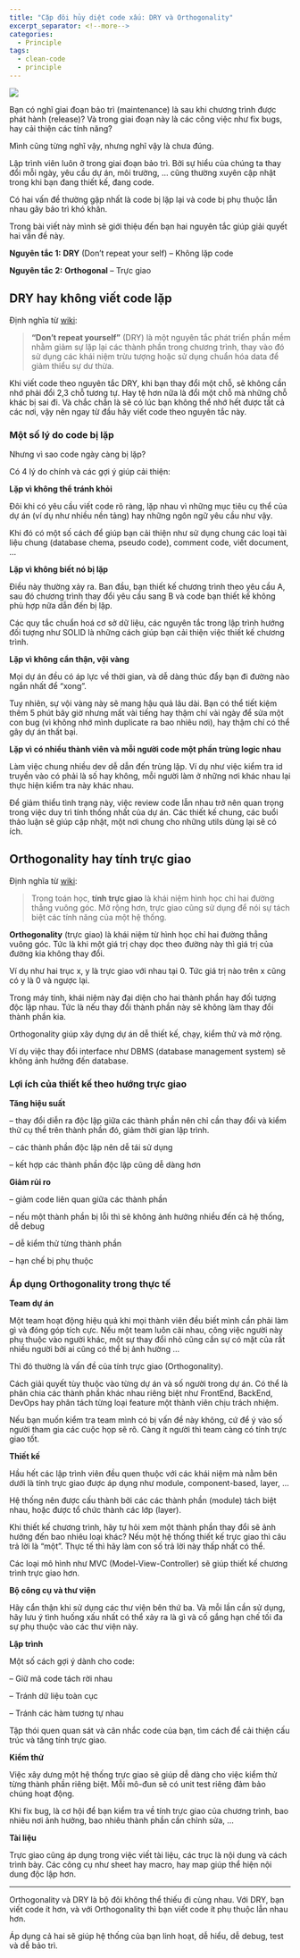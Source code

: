 ```yaml
---
title: "Cặp đôi hủy diệt code xấu: DRY và Orthogonality"
excerpt_separator: <!--more-->
categories:
  - Principle
tags:
  - clean-code
  - principle
---
```


![](/images/2023/01/2023-01-cap-doi-huy-diet-code-xau-dry-va-orthogonality-cover.webp)

Bạn có nghĩ giai đoạn bảo trì (maintenance) là sau khi chương trình được phát hành (release)? Và trong giai đoạn này là các công việc như fix bugs, hay cải thiện các tính năng?

Mình cũng từng nghĩ vậy, nhưng nghĩ vậy là chưa đúng.

Lập trình viên luôn ở trong giai đoạn bảo trì. Bởi sự hiểu của chúng ta thay đổi mỗi ngày, yêu cầu dự án, môi trường, … cũng thường xuyên cập nhật trong khi bạn đang thiết kế, đang code.

Có hai vấn đề thường gặp nhất là code bị lặp lại và code bị phụ thuộc lẫn nhau gây bảo trì khó khăn. 

Trong bài viết này mình sẽ giới thiệu đến bạn hai nguyên tắc giúp giải quyết hai vấn đề này. 

**Nguyên tắc 1:** **DRY** (Don’t repeat your self) – Không lặp code

**Nguyên tắc 2:** **Orthogonal** – Trực giao

## DRY hay không viết code lặp
Định nghĩa từ [wiki](https://en.wikipedia.org/wiki/Don%27t_repeat_yourself):

> **“Don’t repeat yourself”** (DRY) là một nguyên tắc phát triển phần mềm nhằm giảm sự lặp lại các thành phần trong chương trình, thay vào đó sử dụng các khái niệm trừu tượng hoặc sử dụng chuẩn hóa data để giảm thiểu sự dư thừa.

Khi viết code theo nguyên tắc DRY, khi bạn thay đổi một chỗ, sẽ không cần nhớ phải đổi 2,3 chỗ tương tự. Hay tệ hơn nữa là đổi một chỗ mà những chỗ khác bị sai đi. Và chắc chắn là sẽ có lúc bạn không thể nhớ hết được tất cả các nơi, vậy nên ngay từ đầu hãy viết code theo nguyên tắc này.

### Một số lý do code bị lặp

Nhưng vì sao code ngày càng bị lặp? 

Có 4 lý do chính và các gợi ý giúp cải thiện:

**Lặp vì không thể tránh khỏi**

Đôi khi có yêu cầu viết code rõ ràng, lặp nhau vì những mục tiêu cụ thể của dự án (ví dụ như nhiều nền tảng) hay những ngôn ngữ yêu cầu như vậy.

Khi đó có một số cách để giúp bạn cải thiện như sử dụng chung các loại tài liệu chung (database chema, pseudo code), comment code, viết document, …

**Lặp vì không biết nó bị lặp**

Điều này thường xảy ra. Ban đầu, bạn thiết kế chương trình theo yêu cầu A, sau đó chương trình thay đổi yêu cầu sang B và code bạn thiết kế không phù hợp nữa dẫn đến bị lặp.

Các quy tắc chuẩn hoá cơ sở dữ liệu, các nguyên tắc trong lập trình hướng đối tượng như SOLID là những cách giúp bạn cải thiện việc thiết kế chương trình.

**Lặp vì không cẩn thận, vội vàng**

Mọi dự án đều có áp lực về thời gian, và dễ dàng thúc đẩy bạn đi đường nào ngắn nhất để “xong”.

Tuy nhiên, sự vội vàng này sẽ mang hậu quả lâu dài. Bạn có thể tiết kiệm thêm 5 phút bây giờ nhưng mất vài tiếng hay thậm chí vài ngày để sửa một con bug (vì không nhớ mình duplicate ra bao nhiêu nơi), hay thậm chí có thể gây dự án thất bại.

**Lặp vì có nhiều thành viên và mỗi người code một phần trùng logic nhau**

Làm việc chung nhiều dev dễ dẫn đến trùng lặp. Ví dụ như việc kiểm tra id truyền vào có phải là số hay không, mỗi người làm ở những nơi khác nhau lại thực hiện kiểm tra này khác nhau.

Để giảm thiểu tình trạng này, việc review code lẫn nhau trở nên quan trọng trong việc duy trì tính thống nhất của dự án. Các thiết kế chung, các buổi thảo luận sẽ giúp cập nhật, một nơi chung cho những utils dùng lại sẽ có ích.

## Orthogonality hay tính trực giao

Định nghĩa từ [wiki](https://en.wikipedia.org/wiki/Orthogonality):

> Trong toán học, **tính trực giao** là khái niệm hình học chỉ hai đường thẳng vuông góc. Mở rộng hơn, trực giao cũng sử dụng để nói sự tách biệt các tính năng của một hệ thống. 

**Orthogonality** (trực giao) là khái niệm từ hình học chỉ hai đường thẳng vuông góc. Tức là khi một giá trị chạy dọc theo đường này thì giá trị của đường kia không thay đổi. 

Ví dụ như hai trục x, y là trực giao với nhau tại 0. Tức giá trị nào trên x cũng có y là 0 và ngược lại.

Trong máy tính, khái niệm này đại diện cho hai thành phần hay đối tượng độc lập nhau. Tức là nếu thay đổi thành phần này sẽ không làm thay đổi thành phần kia.

Orthogonality giúp xây dựng dự án dễ thiết kế, chạy, kiểm thử và mở rộng.

Ví dụ việc thay đổi interface như DBMS (database management system) sẽ không ảnh hưởng đến database.

### Lợi ích của thiết kế theo hướng trực giao

**Tăng hiệu suất**

– thay đổi diễn ra độc lập giữa các thành phần nên chỉ cần thay đổi và kiểm thử cụ thể trên thành phần đó, giảm thời gian lập trình.

– các thành phần độc lập nên dễ tái sử dụng

– kết hợp các thành phần độc lập cũng dễ dàng hơn

**Giảm rủi ro**

– giảm code liên quan giữa các thành phần

– nếu một thành phần bị lỗi thì sẽ không ảnh hưởng nhiều đến cả hệ thống, dễ debug

– dễ kiểm thử từng thành phần

– hạn chế bị phụ thuộc

### Áp dụng Orthogonality trong thực tế

**Team dự án**

Một team hoạt động hiệu quả khi mọi thành viên đều biết mình cần phải làm gì và đóng góp tích cực. Nếu một team luôn cãi nhau, công việc người này phụ thuộc vào người khác, một sự thay đổi nhỏ cũng cần sự có mặt của rất nhiều người bởi ai cũng có thể bị ảnh hường … 

Thì đó thường là vấn đề của tính trực giao (Orthogonality).

Cách giải quyết tùy thuộc vào từng dự án và số người trong dự án. Có thể là phân chia các thành phần khác nhau riêng biệt như FrontEnd, BackEnd, DevOps hay phân tách từng loại feature một thành viên chịu trách nhiệm.

Nếu bạn muốn kiểm tra team mình có bị vấn đề này không, cứ để ý vào số người tham gia các cuộc họp sẽ rõ. Càng ít người thì team càng có tính trực giao tốt.

**Thiết kế**

Hầu hết các lập trình viên đều quen thuộc với các khái niệm mà nằm bên dưới là tính trực giao được áp dụng như module, component-based, layer, … 

Hệ thống nên được cấu thành bởi các các thành phần (module) tách biệt nhau, hoặc được tổ chức thành các lớp (layer).

Khi thiết kế chương trình, hãy tự hỏi xem một thành phần thay đổi sẽ ảnh hưởng đến bao nhiêu loại khác? Nếu một hệ thống thiết kế trực giao thì câu trả lời là “một”. Thực tế thì hãy làm con số trả lời này thấp nhất có thể.

Các loại mô hình như MVC (Model-View-Controller) sẽ giúp thiết kế chương trình trực giao hơn.

**Bộ công cụ và thư viện**

Hãy cẩn thận khi sử dụng các thư viện bên thứ ba. Và mỗi lần cần sử dụng, hãy lưu ý tình huống xấu nhất có thể xảy ra là gì và cố gắng hạn chế tối đa sự phụ thuộc vào các thư viện này.


**Lập trình**

Một số cách gợi ý dành cho code:

– Giữ mã code tách rời nhau

– Tránh dữ liệu toàn cục

– Tránh các hàm tương tự nhau

Tập thói quen quan sát và cân nhắc code của bạn, tìm cách để cải thiện cấu trúc và tăng tính trực giao.

**Kiểm thử**

Việc xây dưng một hệ thống trực giao sẽ giúp dễ dàng cho việc kiểm thử từng thành phần riêng biệt. Mỗi mô-đun sẽ có unit test riêng đảm bảo chúng hoạt động.

Khi fix bug, là cơ hội để bạn kiểm tra về tính trực giao của chương trình, bao nhiêu nơi ảnh hưởng, bao nhiêu thành phần cần chỉnh sửa, …

**Tài liệu**

Trực giao cũng áp dụng trong việc viết tài liệu, các trục là nội dung và cách trình bày. Các công cụ như sheet hay macro, hay map giúp thể hiện nội dung độc lập hơn.

---

Orthogonality và DRY là bộ đôi không thể thiếu đi cùng nhau. Với DRY, bạn viết code ít hơn, và với Orthogonality thì bạn viết code ít phụ thuộc lẫn nhau hơn.

Áp dụng cả hai sẽ giúp hệ thống của bạn linh hoạt, dễ hiểu, dễ debug, test và dễ bảo trì.
